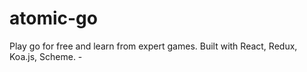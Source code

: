 # atomic-go
Play go for free and learn from expert games. Built with React, Redux, Koa.js, Scheme. - 
